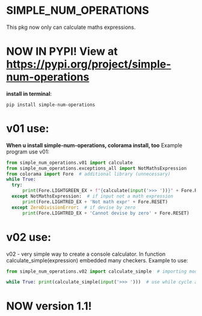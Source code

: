 # SIMPLE_NUM_OPERATIONS
This pkg now only can calculate maths expressions.

# NOW IN PYPI! View at https://pypi.org/project/simple-num-operations
**install in terminal**:
 ```terminal
 pip install simple-num-operations
 ```

# v01 use:
  **When u install simple-num-operations, colorama install, too**
  Example program use v01:
  ```python
  from simple_num_operations.v01 import calculate
  from simple_num_operations.exceptions_all import NotMathsExpression
  from colorama import Fore  # additional library (unnecessary)
  while True:
    try:
        print(Fore.LIGHTGREEN_EX + f"{calculate(input('>>> '))}" + Fore.RESET)  # use while cycle and run function
    except NotMathsExpression:  # if input not a math expression
        print(Fore.LIGHTRED_EX + 'Not math expr' + Fore.RESET)
    except ZeroDivisionError:  # if devise by zero
        print(Fore.LIGHTRED_EX + 'Cannot devise by zero' + Fore.RESET)
  ```
# v02 use:
 v02 - very simple way to create a console calculator. In function calculate_simple(expression) embedded many checkers.
 Example to use:
  ```python
from simple_num_operations.v02 import calculate_simple  # importing module

while True: print(calculate_simple(input('>>> ')))  # use while cycle and run function

```

# NOW version 1.1!
